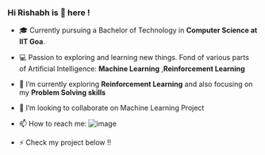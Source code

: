 ### Hi Rishabh is 👋 here !

<!--
**RT-1904129/RT-1904129** is a ✨ _special_ ✨ repository because its `README.md` (this file) appears on your GitHub profile.
-->

- 🎓 Currently pursuing a Bachelor of Technology in **Computer Science at IIT Goa**.
- 💻 Passion to exploring and learning new things. Fond of various parts of Artificial Intelligence: **Machine Learning** ,**Reinforcement Learning**
- 🌱 I’m currently exploring **Reinforcement Learning** and also focusing on my **Problem Solving skills**
- 👯 I’m looking to collaborate on Machine Learning Project 
- 📫 How to reach me: ![image](https://user-images.githubusercontent.com/74362927/137662386-1f4ff818-c196-4621-9b80-d14f3b34b4a6.png)

- ⚡ Check my project below !!
